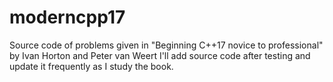 # moderncpp17
Source code of problems given in "Beginning C++17 novice to professional" by Ivan Horton and Peter van Weert
I'll add source code after testing and update it frequently as I study the book.
